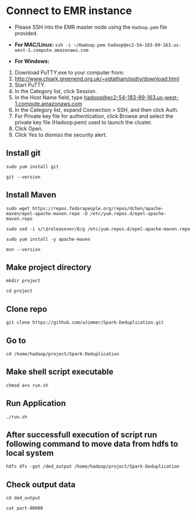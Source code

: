 # Connect to EMR instance

* Please SSH into the EMR master node using the `Hadoop.pem` file provided.

* **For MAC/Linux:** `ssh -i ~/Hadoop.pem hadoop@ec2-54-183-89-163.us-west-1.compute.amazonaws.com`

* **For Windows:** 
1. Download PuTTY.exe to your computer from:
2. http://www.chiark.greenend.org.uk/~sgtatham/putty/download.html
3. Start PuTTY.
4. In the Category list, click Session.
5. In the Host Name field, type hadoop@ec2-54-183-89-163.us-west-1.compute.amazonaws.com
6. In the Category list, expand Connection > SSH, and then click Auth.
7. For Private key file for authentication, click Browse and select the private key file (Hadoop.pem) used to launch the cluster.
8. Click Open.
9. Click Yes to dismiss the security alert.

## Install git

`sudo yum install git`

`git --version`

## Install Maven

`sudo wget https://repos.fedorapeople.org/repos/dchen/apache-maven/epel-apache-maven.repo -O /etc/yum.repos.d/epel-apache-maven.repo`

`sudo sed -i s/\$releasever/6/g /etc/yum.repos.d/epel-apache-maven.repo`

`sudo yum install -y apache-maven`

`mvn --version`


## Make project directory

`mkdir project`

`cd project`



## Clone repo

`git clone https://github.com/aJimmer/Spark-Deduplication.git`

## Go to

`cd /home/hadoop/project/Spark-Deduplication`



## Make shell script executable

`chmod a+x run.sh`

## Run Application

`./run.sh`

## After successfull execution of script run following command to move data from hdfs to local system

`hdfs dfs -get /ded_output /home/hadoop/project/Spark-Deduplication`

## Check output data
`cd ded_output`

`cat part-00000`
